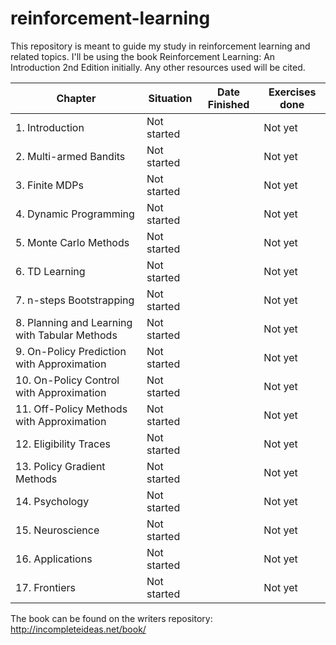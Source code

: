 # reinforcement-learning
This repository is meant to guide my study in reinforcement learning and related topics. I'll be using the book Reinforcement Learning: An Introduction 2nd Edition initially. Any other resources used will be cited.


|Chapter                                       |Situation   |Date Finished |Exercises done |
|----------------------------------------------|------------|--------------|---------------|
|1. Introduction                               |Not started |              |Not yet        |
|2. Multi-armed Bandits                        |Not started |              |Not yet        |
|3. Finite MDPs                                |Not started |              |Not yet        |
|4. Dynamic Programming                        |Not started |              |Not yet        |
|5. Monte Carlo Methods                        |Not started |              |Not yet        |
|6. TD Learning                                |Not started |              |Not yet        |
|7. n-steps Bootstrapping                      |Not started |              |Not yet        |
|8. Planning and Learning with Tabular Methods |Not started |              |Not yet        |
|9. On-Policy Prediction with Approximation    |Not started |              |Not yet        |
|10. On-Policy Control with Approximation      |Not started |              |Not yet        |
|11. Off-Policy Methods with Approximation     |Not started |              |Not yet        |
|12. Eligibility Traces                        |Not started |              |Not yet        |
|13. Policy Gradient Methods                   |Not started |              |Not yet        |
|14. Psychology                                |Not started |              |Not yet        |
|15. Neuroscience                              |Not started |              |Not yet        |
|16. Applications                              |Not started |              |Not yet        |
|17. Frontiers                                 |Not started |              |Not yet        |

The book can be found on the writers repository: http://incompleteideas.net/book/
